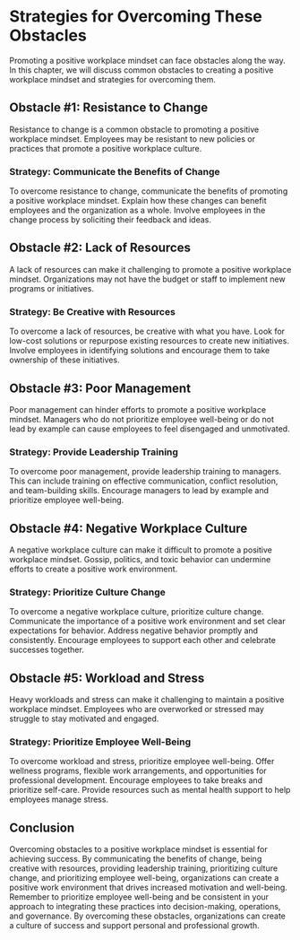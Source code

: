 Strategies for Overcoming These Obstacles
==========================================================================================================

Promoting a positive workplace mindset can face obstacles along the way. In this chapter, we will discuss common obstacles to creating a positive workplace mindset and strategies for overcoming them.

Obstacle #1: Resistance to Change
---------------------------------

Resistance to change is a common obstacle to promoting a positive workplace mindset. Employees may be resistant to new policies or practices that promote a positive workplace culture.

### Strategy: Communicate the Benefits of Change

To overcome resistance to change, communicate the benefits of promoting a positive workplace mindset. Explain how these changes can benefit employees and the organization as a whole. Involve employees in the change process by soliciting their feedback and ideas.

Obstacle #2: Lack of Resources
------------------------------

A lack of resources can make it challenging to promote a positive workplace mindset. Organizations may not have the budget or staff to implement new programs or initiatives.

### Strategy: Be Creative with Resources

To overcome a lack of resources, be creative with what you have. Look for low-cost solutions or repurpose existing resources to create new initiatives. Involve employees in identifying solutions and encourage them to take ownership of these initiatives.

Obstacle #3: Poor Management
----------------------------

Poor management can hinder efforts to promote a positive workplace mindset. Managers who do not prioritize employee well-being or do not lead by example can cause employees to feel disengaged and unmotivated.

### Strategy: Provide Leadership Training

To overcome poor management, provide leadership training to managers. This can include training on effective communication, conflict resolution, and team-building skills. Encourage managers to lead by example and prioritize employee well-being.

Obstacle #4: Negative Workplace Culture
---------------------------------------

A negative workplace culture can make it difficult to promote a positive workplace mindset. Gossip, politics, and toxic behavior can undermine efforts to create a positive work environment.

### Strategy: Prioritize Culture Change

To overcome a negative workplace culture, prioritize culture change. Communicate the importance of a positive work environment and set clear expectations for behavior. Address negative behavior promptly and consistently. Encourage employees to support each other and celebrate successes together.

Obstacle #5: Workload and Stress
--------------------------------

Heavy workloads and stress can make it challenging to maintain a positive workplace mindset. Employees who are overworked or stressed may struggle to stay motivated and engaged.

### Strategy: Prioritize Employee Well-Being

To overcome workload and stress, prioritize employee well-being. Offer wellness programs, flexible work arrangements, and opportunities for professional development. Encourage employees to take breaks and prioritize self-care. Provide resources such as mental health support to help employees manage stress.

Conclusion
----------

Overcoming obstacles to a positive workplace mindset is essential for achieving success. By communicating the benefits of change, being creative with resources, providing leadership training, prioritizing culture change, and prioritizing employee well-being, organizations can create a positive work environment that drives increased motivation and well-being. Remember to prioritize employee well-being and be consistent in your approach to integrating these practices into decision-making, operations, and governance. By overcoming these obstacles, organizations can create a culture of success and support personal and professional growth.

